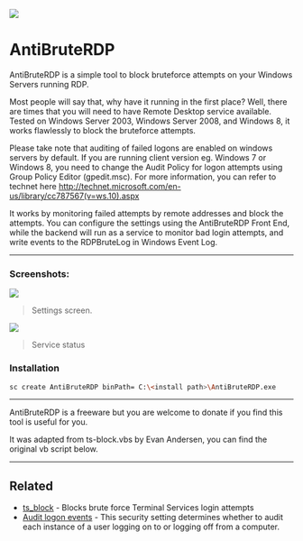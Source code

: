 ![](https://blog.yusri.com.my/wp-content/uploads/2014/05/antibrute-817x320.jpg)
# AntiBruteRDP
AntiBruteRDP is a simple tool to block bruteforce attempts on your Windows Servers running RDP.

Most people will say that, why have it running in the first place? Well, there are times that you will need to have Remote Desktop service available. Tested on Windows Server 2003, Windows Server 2008, and Windows 8, it works flawlessly to block the bruteforce attempts.

Please take note that auditing of failed logons are enabled on windows servers by default. If you are running client version eg. Windows 7 or Windows 8, you need to change the Audit Policy for logon attempts using Group Policy Editor (gpedit.msc). For more information, you can refer to technet here http://technet.microsoft.com/en-us/library/cc787567(v=ws.10).aspx

It works by monitoring failed attempts by remote addresses and block the attempts. You can configure the settings using the AntiBruteRDP Front End, while the backend will run as a service to monitor bad login attempts, and write events to the RDPBruteLog in Windows Event Log.

----
### Screenshots:

![](https://blog.yusri.com.my/wp-content/uploads/2014/05/1-MainSettings.png)

> Settings screen.

![](https://blog.yusri.com.my/wp-content/uploads/2014/05/2-SerciveCOnfig.png)

> Service status

### Installation

```bash
sc create AntiBruteRDP binPath= C:\<install path>\AntiBruteRDP.exe
```

----
AntiBruteRDP is a freeware but you are welcome to donate if you find this tool is useful for you.

It was adapted from ts-block.vbs by Evan Andersen, you can find the original vb script below.

----
## Related

- [ts_block](https://github.com/EvanAnderson/ts_block/) - Blocks brute force Terminal Services login attempts
- [Audit logon events](http://technet.microsoft.com/en-us/library/cc787567(v=ws.10).aspx) - This security setting determines whether to audit each instance of a user logging on to or logging off from a computer.


